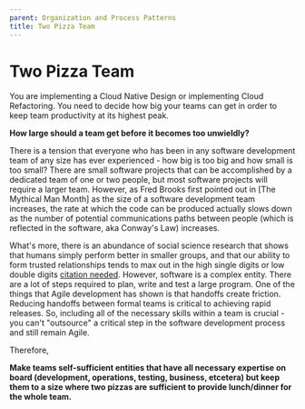 ```yaml
---
parent: Organization and Process Patterns
title: Two Pizza Team
---
```

# Two Pizza Team

You are implementing a Cloud Native Design or implementing Cloud Refactoring.  You need to decide how big your teams can get in order to keep team productivity at its highest peak.

**How large should a team get before it becomes too unwieldly?**

There is a tension that everyone who has been in any software development team of any size has ever experienced - how big is too big and how small is too small?  There are small software projects that can be accomplished by a dedicated team of one or two people, but most software projects will require a larger team.  However, as Fred Brooks first pointed out in [The Mythical Man Month] as the size of a software development team increases, the rate at which the code can be produced actually slows down as the number of potential communications paths between people (which is reflected in the software, aka Conway's Law) increases.  

What's more, there is an abundance of social science research that shows that humans simply perform better in smaller groups, and that our ability to form trusted relationships tends to max out in the high single digits or low double digits [citation needed]().  However, software is a complex entity.  There are a lot of steps required to plan, write and test a large program.  One of the things that Agile development has shown is that handoffs create friction.  Reducing handoffs between formal teams is critical to achieving rapid releases.  So, including all of the necessary skills within a team is crucial - you can't "outsource" a critical step in the software development process and still remain Agile.

Therefore,

**Make teams self-sufficient entities that have all necessary expertise on board (development, operations, testing, business, etcetera) but keep them to a size where two pizzas are sufficient to provide lunch/dinner for the whole team.**
